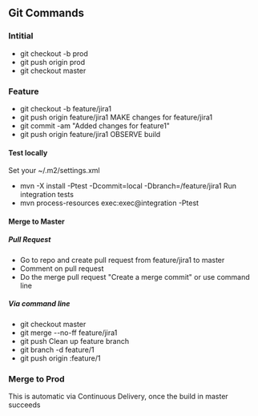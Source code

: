 ## Git Commands

### Intitial
* git checkout -b prod
* git push origin prod
* git checkout master

### Feature
* git checkout -b feature/jira1
* git push origin feature/jira1
MAKE changes for feature/jira1
* git commit -am  "Added changes for feature1"
* git push origin feature/jira1
OBSERVE build

#### Test locally
Set your ~/.m2/settings.xml
* mvn -X install -Ptest -Dcommit=local -Dbranch=/feature/jira1 
Run integration tests
* mvn process-resources exec:exec@integration -Ptest

#### Merge to Master
##### Pull Request
* Go to repo and create pull request from feature/jira1 to master
* Comment on pull request
* Do the merge pull request "Create a merge commit" or use command line

##### Via command line
* git checkout master
* git merge --no-ff feature/jira1
* git push
Clean up feature branch
* git branch -d feature/1
* git push origin :feature/1


### Merge to Prod
This is automatic via Continuous Delivery, once the build in master succeeds

